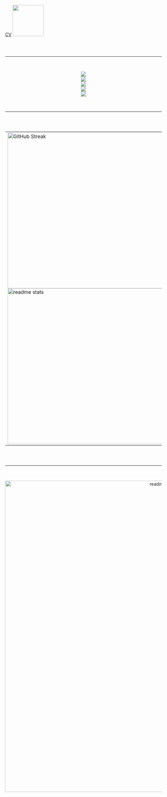 [CV](https://pikaguty.github.io/) 
<img src="https://user-images.githubusercontent.com/78063271/197093062-266fb132-24db-4240-a83e-b7bb787518fd.gif" width=100 heigth=100 />
<!-- <img src="https://user-images.githubusercontent.com/78063271/157510512-b50cd9c5-694b-4019-ac31-67c150a4214e.gif" width=90 heigth=90 />
<img src="https://user-images.githubusercontent.com/78063271/157512721-76c71f70-c71e-4d80-b055-19376e0d8dc1.gif" width=100 heigth=100/> -->

<br>
<br>

<hr/>

<br>
<br>

<div align="center">
    <img src="https://skillicons.dev/icons?i=kubernetes,docker,aws,gcp,mysql,redis,postgres,mongodb&perline=15"><br>
    <img src="https://skillicons.dev/icons?i=js,ts,bootstrap,figma,npm,py,react,angular,vite,go,html,css&perline=15"><br>
    <img src="https://skillicons.dev/icons?i=git,github,gitlab,androidstudio,raspberrypi,firebase,bash,powershell,ansible,postman,arduino,java,php&perline=15"><br>
    <img src="https://skillicons.dev/icons?i=r,rust,c,cs,cpp,linux,ubuntu,debian,arch,regex,md,qt&perline=15"><br>
    <img src="https://skillicons.dev/icons?i=spring,nodejs,express,nextjs,flask,cypress,jquery,nginx" /><br>
</div>

<br>
<br>

<hr/>

<br>
<br>

<div align="center">
<table style="border: none;">
  <tr style="border: none;">
    <td align="center" style="border: none;">
      <div align="left">
        <img width=500 src="https://streak-stats.demolab.com?user=PikaGuty&theme=holi-theme&border_radius=20&mode=daily" alt="GitHub Streak" /><br/>
        <img width=500 src="https://github-readme-stats.vercel.app/api?username=PikaGuty&show_icons=true&theme=holi&rank_icon=github&border_radius=20" alt="readme stats" />
      </div>
    </td>
    <td align="center" style="border: none;">
      <div>
        <img width=310 src="https://github-readme-stats-salesp07.vercel.app/api/top-langs/?username=PikaGuty&hide=HTML&langs_count=8&layout=donut-vertical&theme=holi&border_radius=20&size_weight=1&count_weight=1&exclude_repo=github-readme-stats" alt="top langs" /><br/>
      </div>
    </td>
  </tr>
</table>
</div>

<br>
<br>

<hr/>

<br>
<br>

<div align="center">
    <img width=1000 src="https://github-profile-trophy.vercel.app/?username=alexmaest&theme=juicyfresh" alt="readme stats" />
</div>

